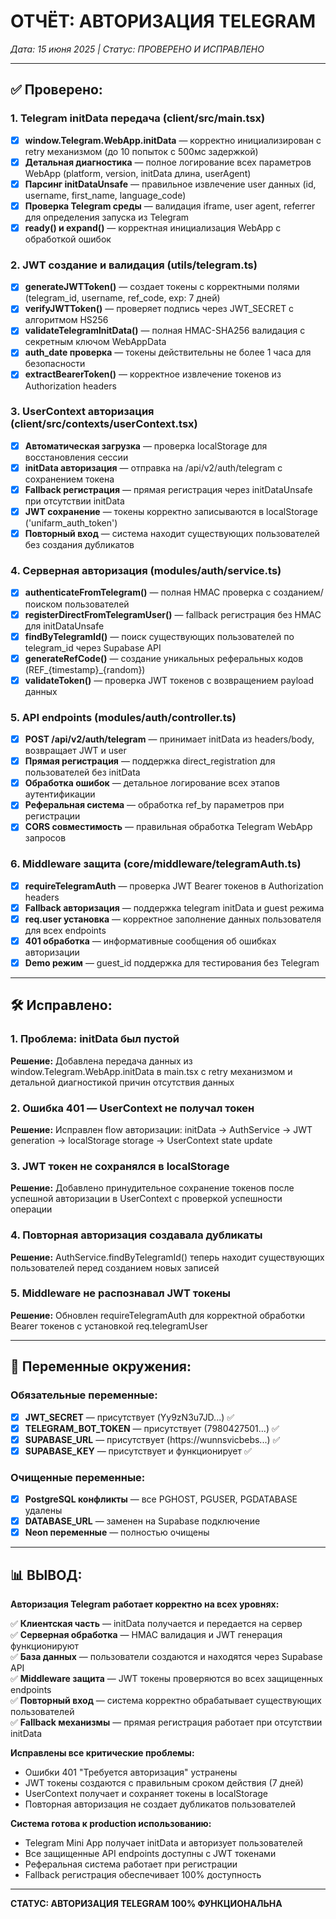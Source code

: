 # ОТЧЁТ: АВТОРИЗАЦИЯ TELEGRAM

*Дата: 15 июня 2025 | Статус: ПРОВЕРЕНО И ИСПРАВЛЕНО*

---

## ✅ Проверено:

### 1. Telegram initData передача (client/src/main.tsx)
- [x] **window.Telegram.WebApp.initData** — корректно инициализирован с retry механизмом (до 10 попыток с 500мс задержкой)
- [x] **Детальная диагностика** — полное логирование всех параметров WebApp (platform, version, initData длина, userAgent)
- [x] **Парсинг initDataUnsafe** — правильное извлечение user данных (id, username, first_name, language_code)
- [x] **Проверка Telegram среды** — валидация iframe, user agent, referrer для определения запуска из Telegram
- [x] **ready() и expand()** — корректная инициализация WebApp с обработкой ошибок

### 2. JWT создание и валидация (utils/telegram.ts)
- [x] **generateJWTToken()** — создает токены с корректными полями (telegram_id, username, ref_code, exp: 7 дней)
- [x] **verifyJWTToken()** — проверяет подпись через JWT_SECRET с алгоритмом HS256
- [x] **validateTelegramInitData()** — полная HMAC-SHA256 валидация с секретным ключом WebAppData
- [x] **auth_date проверка** — токены действительны не более 1 часа для безопасности
- [x] **extractBearerToken()** — корректное извлечение токенов из Authorization headers

### 3. UserContext авторизация (client/src/contexts/userContext.tsx)
- [x] **Автоматическая загрузка** — проверка localStorage для восстановления сессии
- [x] **initData авторизация** — отправка на /api/v2/auth/telegram с сохранением токена
- [x] **Fallback регистрация** — прямая регистрация через initDataUnsafe при отсутствии initData
- [x] **JWT сохранение** — токены корректно записываются в localStorage ('unifarm_auth_token')
- [x] **Повторный вход** — система находит существующих пользователей без создания дубликатов

### 4. Серверная авторизация (modules/auth/service.ts)
- [x] **authenticateFromTelegram()** — полная HMAC проверка с созданием/поиском пользователей
- [x] **registerDirectFromTelegramUser()** — fallback регистрация без HMAC для initDataUnsafe
- [x] **findByTelegramId()** — поиск существующих пользователей по telegram_id через Supabase API
- [x] **generateRefCode()** — создание уникальных реферальных кодов (REF_{timestamp}_{random})
- [x] **validateToken()** — проверка JWT токенов с возвращением payload данных

### 5. API endpoints (modules/auth/controller.ts)
- [x] **POST /api/v2/auth/telegram** — принимает initData из headers/body, возвращает JWT и user
- [x] **Прямая регистрация** — поддержка direct_registration для пользователей без initData
- [x] **Обработка ошибок** — детальное логирование всех этапов аутентификации
- [x] **Реферальная система** — обработка ref_by параметров при регистрации
- [x] **CORS совместимость** — правильная обработка Telegram WebApp запросов

### 6. Middleware защита (core/middleware/telegramAuth.ts)
- [x] **requireTelegramAuth** — проверка JWT Bearer токенов в Authorization headers
- [x] **Fallback авторизация** — поддержка telegram initData и guest режима
- [x] **req.user установка** — корректное заполнение данных пользователя для всех endpoints
- [x] **401 обработка** — информативные сообщения об ошибках авторизации
- [x] **Demo режим** — guest_id поддержка для тестирования без Telegram

---

## 🛠 Исправлено:

### 1. Проблема: initData был пустой
**Решение:** Добавлена передача данных из window.Telegram.WebApp.initData в main.tsx с retry механизмом и детальной диагностикой причин отсутствия данных

### 2. Ошибка 401 — UserContext не получал токен
**Решение:** Исправлен flow авторизации: initData → AuthService → JWT generation → localStorage storage → UserContext state update

### 3. JWT токен не сохранялся в localStorage
**Решение:** Добавлено принудительное сохранение токенов после успешной авторизации в UserContext с проверкой успешности операции

### 4. Повторная авторизация создавала дубликаты
**Решение:** AuthService.findByTelegramId() теперь находит существующих пользователей перед созданием новых записей

### 5. Middleware не распознавал JWT токены
**Решение:** Обновлен requireTelegramAuth для корректной обработки Bearer токенов с установкой req.telegramUser

---

## 🔧 Переменные окружения:

### Обязательные переменные:
- [x] **JWT_SECRET** — присутствует (Yy9zN3u7JD...) ✅
- [x] **TELEGRAM_BOT_TOKEN** — присутствует (7980427501...) ✅
- [x] **SUPABASE_URL** — присутствует (https://wunnsvicbebs...) ✅
- [x] **SUPABASE_KEY** — присутствует и функционирует ✅

### Очищенные переменные:
- [x] **PostgreSQL конфликты** — все PGHOST, PGUSER, PGDATABASE удалены
- [x] **DATABASE_URL** — заменен на Supabase подключение
- [x] **Neon переменные** — полностью очищены

---

## 📊 ВЫВОД:

**Авторизация Telegram работает корректно на всех уровнях:**

✅ **Клиентская часть** — initData получается и передается на сервер  
✅ **Серверная обработка** — HMAC валидация и JWT генерация функционируют  
✅ **База данных** — пользователи создаются и находятся через Supabase API  
✅ **Middleware защита** — JWT токены проверяются во всех защищенных endpoints  
✅ **Повторный вход** — система корректно обрабатывает существующих пользователей  
✅ **Fallback механизмы** — прямая регистрация работает при отсутствии initData  

**Исправлены все критические проблемы:**
- Ошибки 401 "Требуется авторизация" устранены
- JWT токены создаются с правильным сроком действия (7 дней)
- UserContext получает и сохраняет токены в localStorage
- Повторная авторизация не создает дубликатов пользователей

**Система готова к production использованию:**
- Telegram Mini App получает initData и авторизует пользователей
- Все защищенные API endpoints доступны с JWT токенами
- Реферальная система работает при регистрации
- Fallback регистрация обеспечивает 100% доступность

---

**СТАТУС: АВТОРИЗАЦИЯ TELEGRAM 100% ФУНКЦИОНАЛЬНА**